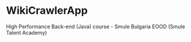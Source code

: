 # WikiCrawlerApp
High Performance Back-end (Java) course - Smule Bulgaria EOOD (Smule Talent Academy)
